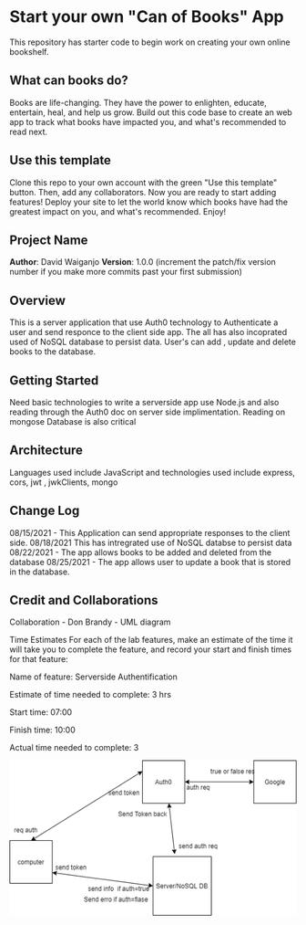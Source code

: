 # Start your own "Can of Books" App

This repository has starter code to begin work on creating your own online bookshelf.

## What can books do?

Books are life-changing. They have the power to enlighten, educate, entertain, heal, and help us grow. Build out this code base to create an web app to track what books have impacted you, and what's recommended to read next.

## Use this template

Clone this repo to your own account with the green "Use this template" button. Then, add any collaborators. Now you are ready to start adding features! Deploy your site to let the world know which books have had the greatest impact on you, and what's recommended. Enjoy!

## Project Name

**Author**: David Waiganjo
**Version**: 1.0.0 (increment the patch/fix version number if you make more commits past your first submission)

## Overview
<!-- Provide a high level overview of what this application is and why you are building it, beyond the fact that it's an assignment for this class. (i.e. What's your problem domain?) -->

This is a server application that use Auth0 technology to Authenticate a user and send responce to the client side app. The all has also incoprated used of NoSQL database to persist data. User's can add , update and delete books to the database.

## Getting Started
<!-- What are the steps that a user must take in order to build this app on their own machine and get it running? -->

Need basic technologies to write a serverside app use Node.js and also reading through the Auth0 doc on server side implimentation. Reading on mongose Database is also critical

## Architecture
<!-- Provide a detailed description of the application design. What technologies (languages, libraries, etc) you're using, and any other relevant design information. -->

Languages used include JavaScript and technologies used include express, cors, jwt , jwkClients, mongo

## Change Log

<!-- Use this area to document the iterative changes made to your application as each feature is successfully implemented. Use time stamps. Here's an example:

01-01-2001 4:59pm - Application now has a fully-functional express server, with a GET route for the location resource. -->

08/15/2021 - This Application can send appropriate responses to the client side.
08/18/2021 This has intregrated use of NoSQL databse to persist data
08/22/2021 - The app allows books to be added and deleted from the database
08/25/2021 - The app allows user to update a book that is stored in the database.

## Credit and Collaborations
<!-- Give credit (and a link) to other people or resources that helped you build this application. -->

Collaboration - Don Brandy - UML diagram

Time Estimates
For each of the lab features, make an estimate of the time it will take you to complete the feature, and record your start and finish times for that feature:

Name of feature: Serverside Authentification

Estimate of time needed to complete: 3 hrs

Start time: 07:00

Finish time: 10:00

Actual time needed to complete: 3

![UML pic](./Lab14%20-%20UML.png)
